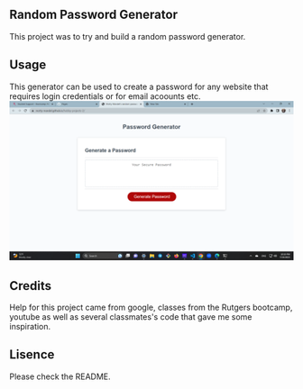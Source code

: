## Random Password Generator

This project was to try and build a random password generator.

## Usage
This generator can be used to create a password for any 
website that requires login credentials or for email acoounts etc.
![my-random-password-generator](./assets/Screenshot%20(6).png)

## Credits
Help for this project came from google, classes from the Rutgers bootcamp, youtube 
as well as several classmates's code that gave me some inspiration.

## Lisence
Please check the README.
